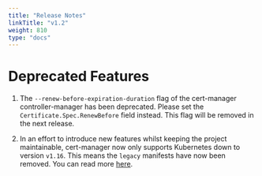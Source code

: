 ```yaml
---
title: "Release Notes"
linkTitle: "v1.2"
weight: 810
type: "docs"
---
```



# Deprecated Features

1. The `--renew-before-expiration-duration` flag of the cert-manager controller-manager has been deprecated. 
   Please set the `Certificate.Spec.RenewBefore` field instead.
   This flag will be removed in the next release.

1. In an effort to introduce new features whilst keeping the project
   maintainable, cert-manager now only supports Kubernetes down to version
   `v1.16`. This means the `legacy` manifests have now been removed. You can
   read more [here](../../../concepts/project-maturity).
